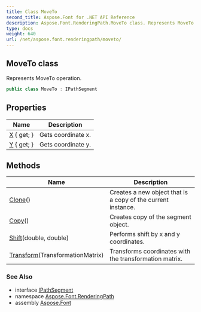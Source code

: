 ```yaml
---
title: Class MoveTo
second_title: Aspose.Font for .NET API Reference
description: Aspose.Font.RenderingPath.MoveTo class. Represents MoveTo operation
type: docs
weight: 640
url: /net/aspose.font.renderingpath/moveto/
---
```

## MoveTo class

Represents MoveTo operation.

```csharp
public class MoveTo : IPathSegment
```

## Properties

| Name | Description |
| --- | --- |
| [X](../../aspose.font.renderingpath/moveto/x/) { get; } | Gets coordinate x. |
| [Y](../../aspose.font.renderingpath/moveto/y/) { get; } | Gets coordinate y. |

## Methods

| Name | Description |
| --- | --- |
| [Clone](../../aspose.font.renderingpath/moveto/clone/)() | Creates a new object that is a copy of the current instance. |
| [Copy](../../aspose.font.renderingpath/moveto/copy/)() | Creates copy of the segment object. |
| [Shift](../../aspose.font.renderingpath/moveto/shift/)(double, double) | Performs shift by x and y coordinates. |
| [Transform](../../aspose.font.renderingpath/moveto/transform/)(TransformationMatrix) | Transforms coordinates with the transformation matrix. |

### See Also

* interface [IPathSegment](../ipathsegment/)
* namespace [Aspose.Font.RenderingPath](../../aspose.font.renderingpath/)
* assembly [Aspose.Font](../../)


